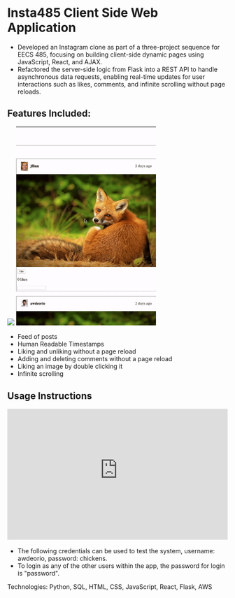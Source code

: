 # Insta485 Client Side Web Application 

- Developed an Instagram clone as part of a three-project sequence for EECS 485, focusing on building client-side dynamic pages using JavaScript, React, and AJAX.
- Refactored the server-side logic from Flask into a REST API to handle asynchronous data requests, enabling real-time updates for user interactions such as likes, comments, and infinite scrolling without page reloads.

## Features Included:

  <p>
    <img src="assets/demo-infinitescroll-ezgif.com-video-to-gif-converter (1).gif" width="320px">
    <img src="assets/demo-insta485-heart-ezgif.com-video-to-gif-converter (1).gif" width="320px">
  </p>  

- Feed of posts
- Human Readable Timestamps
- Liking and unliking without a page reload
- Adding and deleting comments without a page reload
- Liking an image by double clicking it
- Infinite scrolling

## Usage Instructions

  <p>
    <iframe src="http://ec2-18-219-187-14.us-east-2.compute.amazonaws.com/" width="100%" height="300" frameborder="0" scrolling="yes"></iframe>  
  </p>  

- The following credentials can be used to test the system, username: awdeorio, password: chickens.
- To login as any of the other users within the app, the password for login is "password".

Technologies: Python, SQL, HTML, CSS, JavaScript, React, Flask, AWS  

